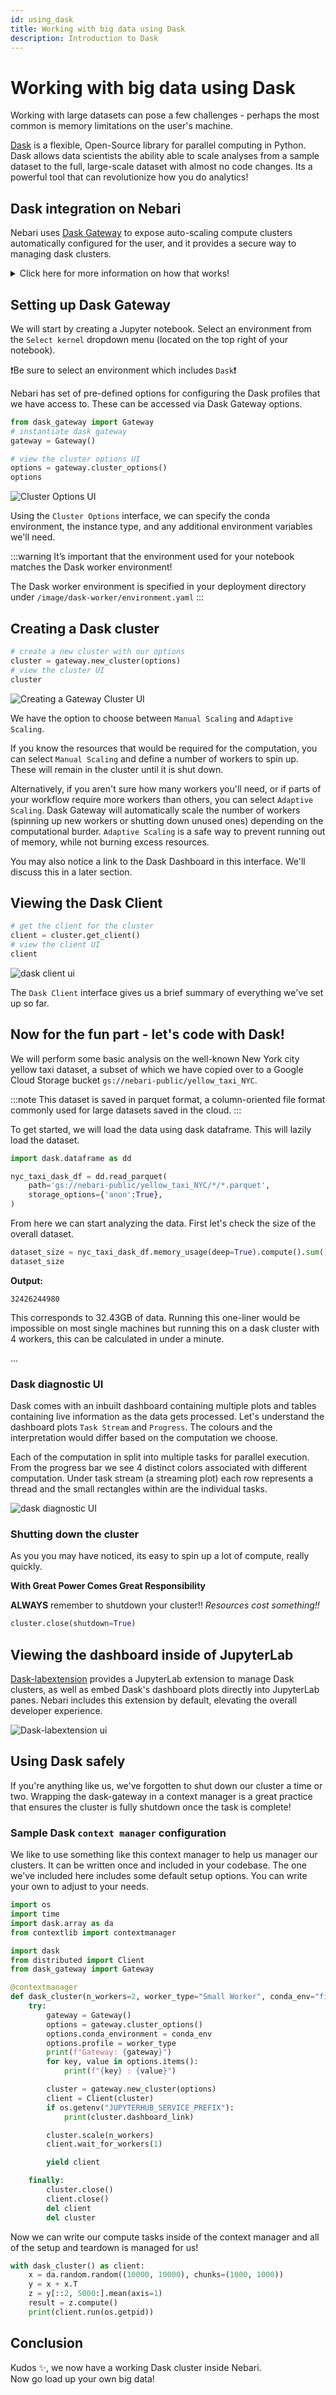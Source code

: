 ```yaml
---
id: using_dask
title: Working with big data using Dask
description: Introduction to Dask
---
```


# Working with big data using Dask

Working with large datasets can pose a few challenges - perhaps the most common is memory limitations on the 
user's machine. 

[Dask](https://docs.dask.org/en/stable/) is a flexible, Open-Source library for parallel computing in Python. Dask 
allows data scientists the ability able to scale analyses from a sample dataset to the full, large-scale dataset 
with almost no code changes. Its a powerful tool that can revolutionize how you do analytics!

## Dask integration on Nebari

Nebari uses [Dask Gateway](https://gateway.dask.org/) to expose auto-scaling compute clusters automatically 
configured for the user, and it provides a secure way to managing dask clusters. 

<details>
<summary> Click here for more information on how that works! </summary>

Dask consists of 3 main components `client`, `scheduler` and `workers`.
- The end users interact with the `client`. 
- The `scheduler` tracks metrics and coordinate workers.
- The `workers` are the threads/processes that executes computations.

The `client` interacts with both `scheduler` (sends instructions) and `workers` (collects results)

Check out the [Dask Gateway documentation](https://gateway.dask.org/) for a full explanation.

</details>

## Setting up Dask Gateway

We will start by creating a Jupyter notebook. Select an environment from the `Select kernel` dropdown menu 
(located on the top right of your notebook). 

:heavy_exclamation_mark:Be sure to select an environment which includes `Dask`:heavy_exclamation_mark:

Nebari has set of pre-defined options for configuring the Dask profiles that we have access to. These can be 
accessed via Dask Gateway options.

```python
from dask_gateway import Gateway
# instantiate dask gateway
gateway = Gateway()

# view the cluster options UI
options = gateway.cluster_options()
options
```

![Cluster Options UI](/img/cluster_options.png)

Using the `Cluster Options` interface, we can specify the conda environment, the instance type, and any additional 
environment variables we'll need. 

:::warning
It’s important that the environment used for your notebook matches the Dask worker environment!

The Dask worker environment is specified in your deployment directory under `/image/dask-worker/environment.yaml`
:::

## Creating a Dask cluster

```python
# create a new cluster with our options
cluster = gateway.new_cluster(options)
# view the cluster UI
cluster
```

![Creating a Gateway Cluster UI](/img/cluster_creation.png)

We have the option to choose between `Manual Scaling` and `Adaptive Scaling`.

If you know the resources that would be required for the computation, you can select `Manual Scaling` and 
define a number of workers to spin up. These will remain in the cluster until it is shut down. 

Alternatively, if you aren't sure how many workers you'll need, or if parts of your workflow require more workers
than others, you can select `Adaptive Scaling`. Dask Gateway will automatically scale the number of workers
(spinning up new workers or shutting down unused ones) depending on the computational burder. `Adaptive Scaling` is
a safe way to prevent running out of memory, while not burning excess resources. 

You may also notice a link to the Dask Dashboard in this interface. We'll discuss this in a later section. 

## Viewing the Dask Client

```python
# get the client for the cluster
client = cluster.get_client()
# view the client UI
client
```

![dask client ui](/img/dask_client.png)

The `Dask Client` interface gives us a brief summary of everything we've set up so far. 

## Now for the fun part - let's code with Dask! 

We will perform some basic analysis on the well-known New York city yellow taxi dataset, a subset of which we have copied over to a Google Cloud Storage bucket `gs://nebari-public/yellow_taxi_NYC`. 

:::note 
This dataset is saved in parquet format, a column-oriented file format commonly used for large datasets saved in the cloud.
:::


To get started, we will load the data using dask dataframe. This will lazily load the dataset.

```python
import dask.dataframe as dd

nyc_taxi_dask_df = dd.read_parquet(
    path='gs://nebari-public/yellow_taxi_NYC/*/*.parquet', 
    storage_options={'anon':True},
)
```

From here we can start analyzing the data. First let's check the size of the overall dataset.

```python
dataset_size = nyc_taxi_dask_df.memory_usage(deep=True).compute().sum()
dataset_size
```

**Output:**
```shell
32426244980
```

This corresponds to 32.43GB of data. Running this one-liner would be impossible on most single machines but running this on a dask cluster with 4 workers, this can be calculated in under a minute.

...


### Dask diagnostic UI

Dask comes with an inbuilt dashboard containing multiple plots and tables containing live information as 
the data gets processed. Let's understand the dashboard plots `Task Stream` and `Progress`. 
The colours and the interpretation would differ based on the computation we choose.

Each of the computation in split into multiple tasks for parallel execution. From the progress bar we see 4
distinct colors associated with different computation. Under task stream (a streaming plot) each row represents a thread
and the small rectangles within are the individual tasks. 

![dask diagnostic UI](/img/dask_diagostic_UI.png)

### Shutting down the cluster

As you you may have noticed, its easy to spin up a lot of compute, really quickly. 

**With Great Power Comes Great Responsibility**

**ALWAYS** remember to shutdown your cluster!! *Resources cost something!!* 

```python
cluster.close(shutdown=True)
```


## Viewing the dashboard inside of JupyterLab

[Dask-labextension](https://github.com/dask/dask-labextension) provides a JupyterLab extension to manage Dask clusters,
as well as embed Dask's dashboard plots directly into JupyterLab panes.
Nebari includes this extension by default, elevating the overall developer experience.

![Dask-labextension ui](/img/dask_labextension.png)


## Using Dask safely

If you're anything like us, we've forgotten to shut down our cluster a time or two. Wrapping the dask-gateway in a 
context manager is a great practice that ensures the cluster is fully shutdown once the task is complete! 

### Sample Dask `context manager` configuration

We like to use something like this context manager to help us manager our clusters. It can be written once and 
included in your codebase. The one we've included here includes some default setup options. You can write your 
own to adjust to your needs. 

```python
import os
import time
import dask.array as da
from contextlib import contextmanager

import dask
from distributed import Client
from dask_gateway import Gateway

@contextmanager
def dask_cluster(n_workers=2, worker_type="Small Worker", conda_env="filesystem/dask"):
    try:
        gateway = Gateway()
        options = gateway.cluster_options()
        options.conda_environment = conda_env
        options.profile = worker_type
        print(f"Gateway: {gateway}")
        for key, value in options.items():
            print(f"{key} : {value}")

        cluster = gateway.new_cluster(options)
        client = Client(cluster)
        if os.getenv("JUPYTERHUB_SERVICE_PREFIX"):
            print(cluster.dashboard_link)

        cluster.scale(n_workers)
        client.wait_for_workers(1)

        yield client

    finally:
        cluster.close()
        client.close()
        del client
        del cluster
```

Now we can write our compute tasks inside of the context manager and all of the setup and teardown
is managed for us! 

```python
with dask_cluster() as client:
    x = da.random.random((10000, 10000), chunks=(1000, 1000))
    y = x + x.T
    z = y[::2, 5000:].mean(axis=1)
    result = z.compute()
    print(client.run(os.getpid))
```


## Conclusion

Kudos ✨, we now have a working Dask cluster inside Nebari.  
Now go load up your own big data!
